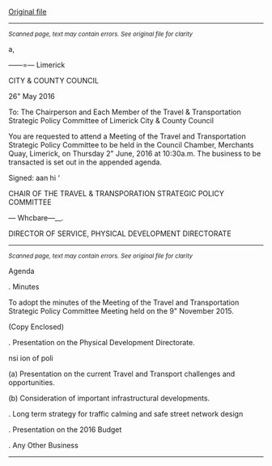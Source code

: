 [Original file](https://www.limerick.ie/sites/default/files/media/documents/2017-06/Notice%20and%20Agenda%20-%20Travel%20%26%20Transportation%20SPC%202nd%20June%202016.pdf)

---
*<small>Scanned page, text may contain errors. See original file for clarity</small>*  

a,

——=—
Limerick

CITY & COUNTY
COUNCIL

26" May 2016

To: The Chairperson and Each Member of the Travel & Transportation
Strategic Policy Committee of Limerick City & County Council

You are requested to attend a Meeting of the Travel and Transportation Strategic Policy
Committee to be held in the Council Chamber, Merchants Quay, Limerick, on Thursday 2"
June, 2016 at 10:30a.m. The business to be transacted is set out in the appended agenda.

Signed: aan hi ‘

CHAIR OF THE TRAVEL & TRANSPORATION STRATEGIC POLICY COMMITTEE

— Whcbare—__.

DIRECTOR OF SERVICE,
PHYSICAL DEVELOPMENT DIRECTORATE


---
*<small>Scanned page, text may contain errors. See original file for clarity</small>*  

Agenda

. Minutes

To adopt the minutes of the Meeting of the Travel and Transportation Strategic Policy
Committee Meeting held on the 9" November 2015.

(Copy Enclosed)

. Presentation on the Physical Development Directorate.

nsi ion of poli

(a) Presentation on the current Travel and Transport challenges and opportunities.

(b) Consideration of important infrastructural developments.

. Long term strategy for traffic calming and safe street network design

. Presentation on the 2016 Budget

. Any Other Business


---
